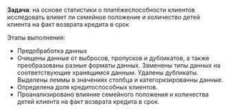 <p><b>Задача</b>: на основе статистики о платёжеспособности клиентов исследовать влияет ли семейное положение и количество детей клиента на факт возврата кредита в срок
</p>

<p>Этапы выполнения:</p>
<ul>
  <li>Предобработка данных</li>
  <li>Очищены данные от выбросов, пропусков и дубликатов, а также преобразованы разные форматы данных. Заменены типы данных на соответствующие хранящимся данным. Удалены дубликаты. Выделены леммы в значениях столбца и категоризированны данные.</li>
  <li>Определена доля кредитоспособных клиентов.</li>
  <li>Проанализировано влияние семейного положения и количества детей клиента на факт возврата кредита в срок. </li>
</ul>
